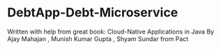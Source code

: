 # DebtApp-Debt-Microservice


Written with help from great book:
Cloud-Native Applications in Java
By Ajay Mahajan , Munish Kumar Gupta , Shyam Sundar
from Pact

